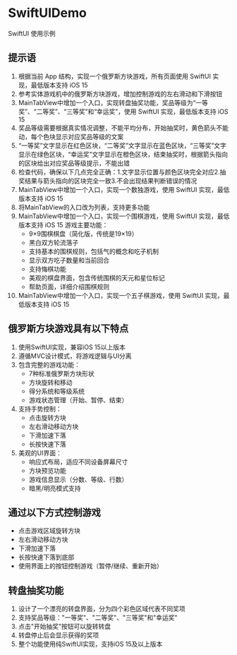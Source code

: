 # SwiftUIDemo
SwiftUI 使用示例
## 提示语
1. 根据当前 App 结构，实现一个俄罗斯方块游戏，所有页面使用 SwiftUI 实现，最低版本支持 iOS 15
2. 参考实体游戏机中的俄罗斯方块游戏，增加控制游戏的左右滑动和下滑按钮
3. MainTabView中增加一个入口，实现转盘抽奖功能，奖品等级为“一等奖”、“二等奖”、“三等奖”和“幸运奖”，使用 SwiftUI 实现，最低版本支持 iOS 15
4. 奖品等级需要根据真实情况调整，不能平均分布，开始抽奖时，黄色箭头不能动，每个色块显示对应奖品等级的文案
5. “一等奖”文字显示在红色区块，“二等奖”文字显示在蓝色区块，“三等奖”文字显示在绿色区块，“幸运奖”文字显示在橙色区块，结束抽奖时，根据箭头指向的区块给出对应奖品等级提示，不能出错
6. 检查代码，确保以下几点完全正确：1.文字显示位置与颜色区块完全对应2.抽奖结果与箭头指向的区块完全一致3.不会出现结果判断错误的情况
7. MainTabView中增加一个入口，实现一个数独游戏，使用 SwiftUI 实现，最低版本支持 iOS 15
8. 将MainTabView的入口改为列表，支持更多功能
9. MainTabView中增加一个入口，实现一个围棋游戏，使用 SwiftUI 实现，最低版本支持 iOS 15
    游戏主要功能：
    * 9×9围棋棋盘（简化版，传统是19×19）
    * 黑白双方轮流落子
    * 支持基本的围棋规则，包括气的概念和吃子机制
    * 显示双方吃子数量和当前回合
    * 支持悔棋功能
    * 美观的棋盘界面，包含传统围棋的天元和星位标记
    * 帮助页面，详细介绍围棋规则
10. MainTabView中增加一个入口，实现一个五子棋游戏，使用 SwiftUI 实现，最低版本支持 iOS 15
## 俄罗斯方块游戏具有以下特点
1. 使用SwiftUI实现，兼容iOS 15以上版本
2. 遵循MVC设计模式，将游戏逻辑与UI分离
3. 包含完整的游戏功能：
    * 7种标准俄罗斯方块形状
    * 方块旋转和移动
    * 得分系统和等级系统
    * 游戏状态管理（开始、暂停、结束）
4. 支持手势控制：
    * 点击旋转方块
    * 左右滑动移动方块
    * 下滑加速下落
    * 长按快速下落
5. 美观的UI界面：
    * 响应式布局，适应不同设备屏幕尺寸
    * 方块预览功能
    * 游戏信息显示（分数、等级、行数）
    * 暗黑/明亮模式支持
## 通过以下方式控制游戏
* 点击游戏区域旋转方块
* 左右滑动移动方块
* 下滑加速下落
* 长按快速下落到底部
* 使用界面上的按钮控制游戏（暂停/继续、重新开始）
## 转盘抽奖功能
1. 设计了一个漂亮的转盘界面，分为四个彩色区域代表不同奖项
2. 支持奖品等级："一等奖"、"二等奖"、"三等奖"和"幸运奖"
3. 点击"开始抽奖"按钮可以旋转转盘
4. 转盘停止后会显示获得的奖项
5. 整个功能使用纯SwiftUI实现，支持iOS 15及以上版本

